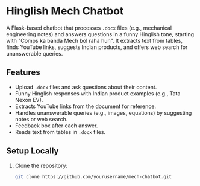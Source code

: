 # Hinglish Mech Chatbot

A Flask-based chatbot that processes `.docx` files (e.g., mechanical engineering notes) and answers questions in a funny Hinglish tone, starting with "Comps ka banda Mech bol raha hun". It extracts text from tables, finds YouTube links, suggests Indian products, and offers web search for unanswerable queries.

## Features
- Upload `.docx` files and ask questions about their content.
- Funny Hinglish responses with Indian product examples (e.g., Tata Nexon EV).
- Extracts YouTube links from the document for reference.
- Handles unanswerable queries (e.g., images, equations) by suggesting notes or web search.
- Feedback box after each answer.
- Reads text from tables in `.docx` files.

## Setup Locally
1. Clone the repository:
   ```bash
   git clone https://github.com/yourusername/mech-chatbot.git